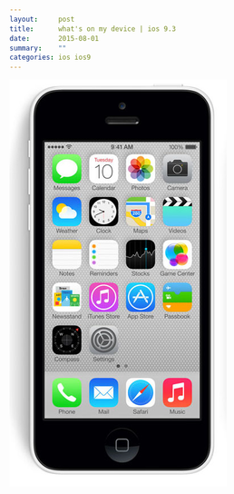 ```yaml
---
layout:     post
title:      what's on my device | ios 9.3
date:       2015-08-01
summary:    ""
categories: ios ios9
---
```

_![desk](https://github.com/llllllllx/llllllllx.github.io/blob/master/images/white-iPhone-5c.jpg)_
